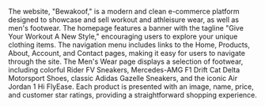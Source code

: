 The website, "Bewakoof," is a modern and clean e-commerce platform designed to showcase and sell workout and athleisure wear, as well as men's footwear. 
The homepage features a banner with the tagline "Give Your Workout A New Style," encouraging users to explore your unique clothing items. 
The navigation menu includes links to the Home, Products, About, Account, and Contact pages, making it easy for users to navigate through the site.
The Men's Wear page displays a selection of footwear, including colorful Rider FV Sneakers, Mercedes-AMG F1 Drift Cat Delta Motorsport Shoes, classic Adidas Gazelle Sneakers, and the iconic Air Jordan 1 Hi FlyEase. 
Each product is presented with an image, name, price, and customer star ratings, providing a straightforward shopping experience.
